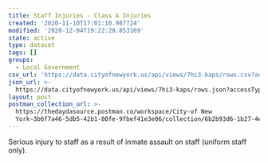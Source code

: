 ```yaml
---
title: Staff Injuries - Class A Injuries
created: '2020-11-10T17:01:10.987724'
modified: '2020-12-04T19:22:28.853169'
state: active
type: dataset
tags: []
groups:
  - Local Government
csv_url: 'https://data.cityofnewyork.us/api/views/7hi3-kaps/rows.csv?accessType=DOWNLOAD'
json_url: >-
  https://data.cityofnewyork.us/api/views/7hi3-kaps/rows.json?accessType=DOWNLOAD
layout: post
postman_collection_url: >-
  https://thedaydasource.postman.co/workspace/City-of New
  York~3b6f7a46-5db5-42b1-80fe-9fbef41e3e06/collection/6b2b93d6-1b27-4ea5-8109-a04ee64e26a5
---
```

Serious injury to staff as a result of inmate assault on staff (uniform staff only).
